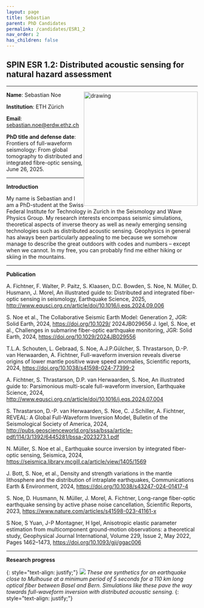 ```yaml
---
layout: page
title: Sebastian
parent: PhD Candidates
permalink: /candidates/ESR1_2
nav_order: 2
has_children: false
---
```


## SPIN ESR 1.2: Distributed acoustic sensing for natural hazard assessment
----

__Name__: Sebastian Noe           <img src="/candidates/files/esr1_2_1.png" alt="drawing" width="300" style="float:right"/>

__Institution__: ETH Zürich

__Email__: sebastian.noe@erdw.ethz.ch

__PhD title and defense date__: Frontiers of full-waveform seismology: From global tomography to distributed and integrated fibre-optic sensing, June 26, 2025.

---
__Introduction__

My name is Sebastian and I am a PhD-student at the Swiss Federal Institute for Technology in Zurich in the Seismology and Wave Physics Group. My research interests encompass seismic simulations, theoretical aspects of inverse theory as well as newly emerging sensing technologies such as distributed acoustic sensing. Geophysics in general has always been particularly appealing to me because we somehow manage to describe the great outdoors with codes and numbers – except when we cannot. In my free, you can probably find me either hiking or skiing in the mountains.

---
__Publication__

A. Fichtner, F. Walter, P. Paitz, S. Klaasen, D.C. Bowden, S. Noe, N. Müller, D. Husmann, J. Morel, An illustrated guide to: Distributed and integrated fiber-optic sensing in seismology, Earthquake Science, 2025, http://www.equsci.org.cn/article/doi/10.1016/j.eqs.2024.09.006

S. Noe et al., The Collaborative Seismic Earth Model: Generation 2, JGR: Solid Earth, 2024, https://doi.org/10.1029/
2024JB029656
J. Igel, S. Noe, et al., Challenges in submarine fiber-optic earthquake monitoring, JGR: Solid Earth, 2024, https://doi.org/10.1029/2024JB029556

T.L.A. Schouten, L. Gebraad, S. Noe, A.J.P.Gülcher, S. Thrastarson, D.-P. van Herwaarden, A. Fichtner, Full-waveform inversion reveals diverse origins of lower mantle positive wave speed anomalies, Scientific reports, 2024, https://doi.org/10.1038/s41598-024-77399-2

A. Fichtner, S. Thrastarson, D.P. van Herwaarden, S. Noe, An illustrated guide to: Parsimonious multi-scale full-waveform inversion, Earthquake Science, 2024, http://www.equsci.org.cn/article/doi/10.1016/j.eqs.2024.07.004

S. Thrastarson, D.-P. van Herwaarden, S. Noe, C. J.Schiller, A. Fichtner, REVEAL: A Global Full-Waveform Inversion Model, Bulletin of the Seismological Society of America, 2024, http://pubs.geoscienceworld.org/ssa/bssa/article-pdf/114/3/1392/6445281/bssa-2023273.1.pdf 

N. Müller, S. Noe et al., Earthquake source inversion by integrated fiber-optic sensing, Seismica, 2024, https://seismica.library.mcgill.ca/article/view/1405/1569

J. Bott, S. Noe, et al., Density and strength variations in the mantle lithosphere and the distribution of intraplate earthquakes, Communications Earth & Environment, 2024, https://doi.org/10.1038/s43247-024-01417-4

S. Noe, D. Husmann, N. Müller, J. Morel, A. Fichtner, Long-range fiber-optic earthquake sensing by active phase noise cancellation, Scientific Reports, 2023, https://www.nature.com/articles/s41598-023-41161-x

S Noe, S Yuan, J-P Montagner, H Igel, Anisotropic elastic parameter estimation from multicomponent ground-motion observations: a theoretical study, Geophysical Journal International, Volume 229, Issue 2, May 2022, Pages 1462–1473, https://doi.org/10.1093/gji/ggac006

---
__Research progress__

{: style="text-align: justify;"}
![](/candidates/files/esr1_2_2.png)
<span>*These are synthetics for an earthquake close to Mulhouse at a minimum period of 5 seconds for a 110 km long optical fiber between Basel and Bern. Simulations like these pave the way towards full-waveform inversion with distributed acoustic sensing.*</span>
{: style="text-align: justify;"}
